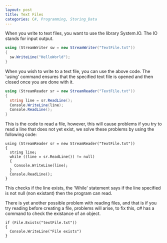 ```yaml
---
layout: post
title: Text Files
categories: C#, Programming, Storing_Data
---
```

When you write to text files, you want to use the library System.IO. The IO stands for input output. 

```csharp
using (StreamWriter sw = new StreamWriter("TextFile.txt"))
{
  sw.WriteLine("HelloWorld");
}
```

When you wish to write to a text file, you can use the above code. The 'using' command ensures that the specified text file is opened and then closed once you are done with it.

```csharp
using (StreamReader sr = new StreamReader("TextFile.txt"))
{
  string line = sr.ReadLine();
  Console.WriteLine(line);
  Console.ReadLine();
}
```

This is the code to read a file, however, this will cause problems if you try to read a line that does not yet exist, we solve these problems by using the following code: 

```
using (StreamReader sr = new StreamReader("TextFile.txt"))
{
  string line;
  while ((line = sr.ReadLine()) != null)
  {
    Console.WriteLine(line);
  }
  Console.ReadLine();
}
```

This checks if the line exists, the 'While' statement says if the line specified is not null (non existant) then the program can read.

There is yet another possible problem with reading files, and that is if you try reading before creating a file, problems will arise, to fix this, c# has a command to check the existance of an object.

```
if (File.Exists("textFile.txt"))
{
  Console.WriteLine("File exists")
}
```

